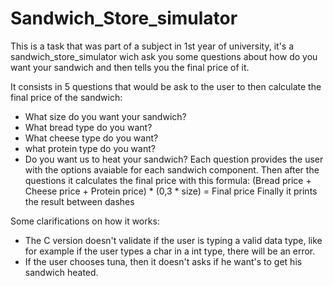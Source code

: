 # Sandwich_Store_simulator
This is a task that was part of a subject in 1st year of university, it's a sandwich_store_simulator wich ask you some questions about how do you want your sandwich and then tells you the final price of it.

It consists in 5 questions that would be ask to the user to then calculate the final price of the sandwich:
- What size do you want your sandwich?
- What bread type do you want?
- What cheese type do you want?
- what protein type do you want?
- Do you want us to heat your sandwich?
Each question provides the user with the options avaiable for each sandwich component.
Then after the questions it calculates the final price with this formula: (Bread price + Cheese price + Protein price) * (0,3 * size) = Final price
Finally it prints the result between dashes

Some clarifications on how it works:
- The C version doesn't validate if the user is typing a valid data type, like for example if the user types a char in a int type, there will be an error.
- If the user chooses tuna, then it doesn't asks if he want's to get his sandwich heated.
